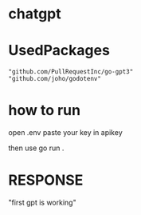 # chatgpt


# UsedPackages

	"github.com/PullRequestInc/go-gpt3"
  	"github.com/joho/godotenv"
    


# how to run

open .env
paste your key in apikey

then use go run .


# RESPONSE 
"first gpt is working"
